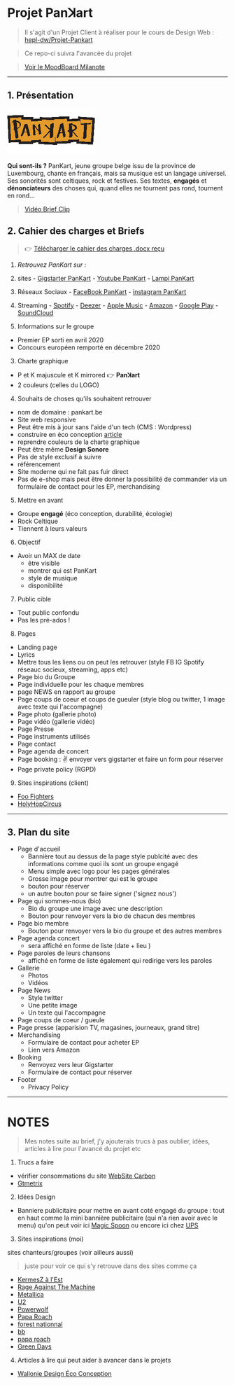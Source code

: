 # Projet Panꓘart

> Il s'agit d'un Projet Client à réaliser pour le cours de Design Web : [hepl-dw/Projet-Pankart](https://github.com/hepl-dw/projet-pankart)

> Ce repo-ci suivra l'avancée du projet


> [Voir le MoodBoard Milanote](https://app.milanote.com/1Ld0eK1FRpgi9v?p=EAASJw7nFsv)

***

## 1. Présentation

![Pankart logo](/files/pankart_petit.jpg)

**Qui sont-ils ?**
PanKart, jeune groupe belge issu de la province de Luxembourg, chante en français, mais sa musique est un langage universel. Ses sonorités sont celtiques, rock et festives. Ses textes, **engagés** et **dénonciateurs** des choses qui, quand elles ne tournent pas rond, tournent en rond…

> [Vidéo Brief Clip](https://www.youtube.com/watch?v=LiKDvz-PMRM)

## 2. Cahier des charges et Briefs

>  :point_right: [Télécharger le cahier des charges .docx reçu](./files/brief_projet_website_pankart_2021_02_12.docx)

1. _Retrouvez PanKart sur :_
  1. sites
    - [Gigstarter PanKart](https://www.gigstarter.be/fr-BE/artistes/pankart)
    - [Youtube PanKart](https://www.youtube.com/channel/UC7XhVCykTsQEJp6P0eTVfmQ)
    - [Lampi PanKart](https://lampli.be/artist-profile/pankart/)
  2. Réseaux Sociaux
    - [FaceBook PanKart](https://www.facebook.com/PanKart/)
    - [instagram PanKart](https://www.instagram.com/pankartmusicband/)
  3. Streaming
    - [Spotify](https://open.spotify.com/album/15EDw1ExEbLvtPYgWngsFk)
    - [Deezer](https://www.deezer.com/fr/track/934885562?utm_source=deezer&utm_content=track-934885562&utm_term=108514421_1587654068&utm_medium=web)
    - [Apple Music](https://music.apple.com/be/album/pankart-ep/1509177982?l=fr)
    - [Amazon](https://www.amazon.fr/PanKart-Pankart/dp/B08797KN6B/ref=sr_1_1?dchild=1&keywords=Pankart&qid=1587653912&s=dmusic&search-type=ss&sr=1-1)
    - [Google Play](https://play.google.com/store/apps/theme/promotion_gpm_shutdown_ctp)
    - [SoundCloud](https://soundcloud.com/pankartband)


2. Informations sur le groupe

  - Premier EP sorti en avril 2020
  - Concours européen remporté en décembre 2020


3. Charte graphique

  - P et K majuscule et K mirrored :point_right:  **Panꓘart**
  - 2 couleurs (celles du LOGO)


4. Souhaits de choses qu'ils souhaitent retrouver

  - nom de domaine : pankart.be
  - Site web responsive
  - Peut être mis à jour sans l'aide d'un tech (CMS : Wordpress)
  - construire en éco conception [article](https://eco-mobile.org/comment-et-pourquoi-creer-un-site-ecologique)
  - reprendre couleurs de la charte graphique
  - Peut être même **Design Sonore**
  - Pas de style exclusif à suivre
  - référencement
  - Site moderne qui ne fait pas fuir direct
  - Pas de e-shop mais peut être donner la possibilité de commander via un formulaire de contact pour les EP, merchandising


5. Mettre en avant

- Groupe **engagé** (éco conception, durabilité, écologie)
- Rock Celtique
- Tiennent à leurs valeurs

6. Objectif


- Avoir un MAX de date
  - être visible
  - montrer qui est PanKart
  - style de musique
  - disponibilité   


7. Public cible

- Tout public confondu
- Pas les pré-ados !


8. Pages

  - Landing page
  - Lyrics
  - Mettre tous les liens ou on peut les retrouver (style FB IG Spotify réseauc socieux, streaming, apps etc)
  - Page bio du Groupe
  - Page individuelle pour les chaque membres
  - page NEWS en rapport au groupe
  - Page coups de coeur et coups de gueuler (style blog ou twitter, 1 image avec texte qui l'accompagne)
  - Page photo (gallerie photo)
  - Page vidéo (gallerie vidéo)
  - Page Presse
  - Page instruments utilisés
  - Page contact
  - Page agenda de concert
  - Page booking : :v: envoyer vers gigstarter et faire un form pour réserver
  - Page private policy (RGPD)

9. Sites inspirations (client)

- [Foo Fighters](https://www.foofighters.com/)
- [HolyHopCircus](https://www.holyhopcircus.be/)

***

## 3. Plan du site

- Page d'accueil
  - Bannière tout au dessus de la page style publcité avec des informations comme quoi ils sont un groupe engagé
  - Menu simple avec logo pour les pages générales
  - Grosse image pour montrer qui est le groupe
  - bouton pour réserver
  - un autre bouton pour se faire signer ('signez nous')
- Page qui sommes-nous (bio)
  - Bio du groupe une image avec une description
  - Bouton pour renvoyer vers la bio de chacun des membres
- Page bio membre
  - Bouton pour renvoyer vers la bio du groupe et des autres membres
- Page agenda concert
  - sera affiché en forme de liste (date + lieu )
- Page paroles de leurs chansons
  - affiché en forme de liste également qui redirige vers les paroles
- Gallerie
  - Photos
  - Vidéos
- Page News
  - Style twitter
  - Une petite image
  - Un texte qui l'accompagne
- Page coups de coeur / gueule
- Page presse (apparision TV, magasines, journeaux, grand titre)
- Merchandising
  - Formulaire de contact pour acheter EP
  - Lien vers Amazon
- Booking
  - Renvoyez vers leur Gigstarter
  - Formulaire de contact pour réserver
- Footer
  - Privacy Policy

***

# NOTES

> Mes notes suite au brief, j'y ajouterais trucs à pas oublier, idées, articles à lire pour l'avancé du projet etc

1. Trucs a faire

- vérifier consommations du site [WebSite Carbon](https://www.websitecarbon.com/)
- [Gtmetrix](https://gtmetrix.com/)

2. Idées Design

- Banniere publicitaire pour mettre en avant coté engagé du groupe : tout en haut comme la mini bannière publicitaire (qui n'a rien avoir avec le menu) qu'on peut voir ici [Magic Spoon](https://magicspoon.com/) ou encore ici chez [UPS](https://www.ups.com/be/fr/Home.page)

3. Sites inspirations (moi)

sites chanteurs/groupes (voir ailleurs aussi)
> juste pour voir ce qui s'y retrouve dans des sites comme ça

- [KermesZ à l'Est](https://kermeszalest.com/fr)
- [Rage Against The Machine](https://www.ratm.com/)
- [Metallica](https://www.metallica.com/)
- [U2](https://www.u2.com/)
- [Powerwolf](https://www.powerwolf.net/)
- [Papa Roach](https://paparoachmerch.com/)
- [forest nationnal](http://www.forest-national.be/fr)
- [bb](https://breakingbenjamin.com/news/)
- [papa roach](https://paparoachmerch.com/)
- [Green Days](https://greenday.com/)

4. Articles à lire qui peut aider à avancer dans le projets

- [Wallonie Design Éco Conception](https://mailchi.mp/walloniedesign.be/eco-conception-web?e=e071d5b661)
